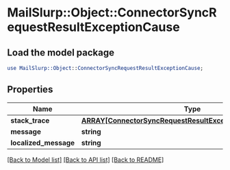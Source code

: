 # MailSlurp::Object::ConnectorSyncRequestResultExceptionCause

## Load the model package
```perl
use MailSlurp::Object::ConnectorSyncRequestResultExceptionCause;
```

## Properties
Name | Type | Description | Notes
------------ | ------------- | ------------- | -------------
**stack_trace** | [**ARRAY[ConnectorSyncRequestResultExceptionCauseStackTrace]**](ConnectorSyncRequestResultExceptionCauseStackTrace) |  | [optional] 
**message** | **string** |  | [optional] 
**localized_message** | **string** |  | [optional] 

[[Back to Model list]](../README#documentation-for-models) [[Back to API list]](../README#documentation-for-api-endpoints) [[Back to README]](../README)


